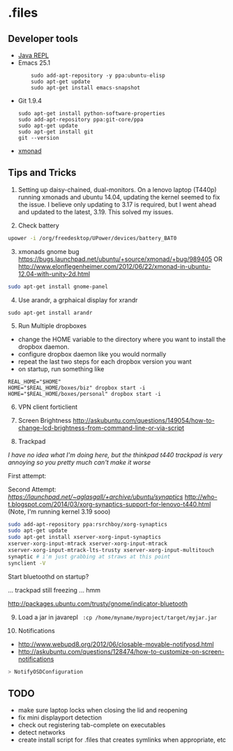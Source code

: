 # .files

## Developer tools

- [Java REPL](http://www.javarepl.com/console.html)
- Emacs 25.1
  ```
      sudo add-apt-repository -y ppa:ubuntu-elisp
      sudo apt-get update
      sudo apt-get install emacs-snapshot
  ```
- Git 1.9.4
    ```
    sudo apt-get install python-software-properties
    sudo add-apt-repository ppa:git-core/ppa
    sudo apt-get update
    sudo apt-get install git
    git --version
  ```
- [xmonad](http://xmonad.org/documentation.html)

## Tips and Tricks

1) Setting up daisy-chained, dual-monitors.
On a lenovo laptop (T440p) running xmonads and ubuntu 14.04, updating
the kernel seemed to fix the issue.  I believe only updating to 3.17
is required, but I went ahead and updated to the latest, 3.19.  This solved my issues.

2) Check battery

``` sh
upower -i /org/freedesktop/UPower/devices/battery_BAT0
```

3) xmonads gnome bug
https://bugs.launchpad.net/ubuntu/+source/xmonad/+bug/989405
OR http://www.elonflegenheimer.com/2012/06/22/xmonad-in-ubuntu-12.04-with-unity-2d.html
```sh
sudo apt-get install gnome-panel
```

4) Use arandr, a grphaical display for xrandr

``` sudo apt-get install arandr ```

5) Run Multiple dropboxes

- change the HOME variable to the directory where you want to install
  the dropbox daemon.
- configure dropbox daemon like you would normally
- repeat the last two steps for each dropbox version you want
- on startup, run something like

```
REAL_HOME="$HOME"
HOME="$REAL_HOME/boxes/biz" dropbox start -i
HOME="$REAL_HOME/boxes/personal" dropbox start -i
```

6) VPN client
forticlient

7) Screen Brightness
http://askubuntu.com/questions/149054/how-to-change-lcd-brightness-from-command-line-or-via-script

8) Trackpad

_I have no idea what I'm doing here, but the thinkpad t440 trackpad is very
annoying so you pretty much can't make it worse_

First attempt:
<!-- http://yarenty.blogspot.com/2014/08/how-to-fix-macbook-pro-touchpad-on.html -->
<!-- https://github.com/ScottGarman/thinkpad_t440s -->

<!-- ``` sh -->
<!-- sudo apt-get install -y xserver-xorg-input-mtrack dconf-editor -->
<!-- ``` -->

Second Attempt:
*https://launchpad.net/~aglasgall/+archive/ubuntu/synaptics*
http://who-t.blogspot.com/2014/03/xorg-synaptics-support-for-lenovo-t440.html
(Note, I'm running kernel 3.19 sooo)

``` sh
sudo add-apt-repository ppa:rsrchboy/xorg-synaptics
sudo apt-get update
sudo apt-get install xserver-xorg-input-synaptics
xserver-xorg-input-mtrack xserver-xorg-input-mtrack
xserver-xorg-input-mtrack-lts-trusty xserver-xorg-input-multitouch
synaptic # i'm just grabbing at straws at this point
synclient -V
```
Start bluetoothd on startup?

... trackpad still freezing ... hmm

http://packages.ubuntu.com/trusty/gnome/indicator-bluetooth


9) Load a jar in javarepl
``` :cp /home/myname/myproject/target/myjar.jar```

10) Notifications
- http://www.webupd8.org/2012/06/closable-movable-notifyosd.html
-
  http://askubuntu.com/questions/128474/how-to-customize-on-screen-notifications

``` sh
> NotifyOSDConfiguration
```

## TODO
- make sure laptop locks when closing the lid and reopening
- fix mini displayport detection
- check out registering tab-complete on executables
- detect networks
- create install script for .files that creates symlinks when
  appropriate, etc
